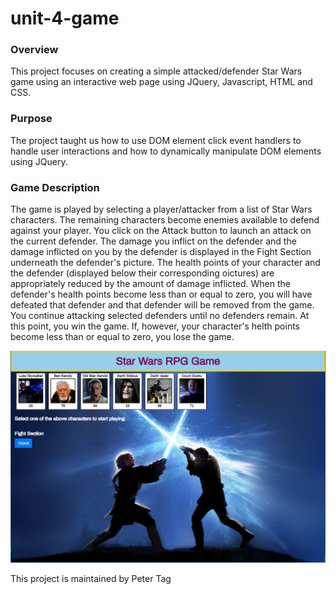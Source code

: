 # unit-4-game
### Overview
This project focuses on creating a simple attacked/defender Star Wars game using an interactive web page using JQuery, Javascript, HTML and CSS.

### Purpose
The project taught us how to use DOM element click event handlers to handle user interactions and how to dynamically manipulate DOM elements using JQuery.

### Game Description
The game is played by selecting a player/attacker from a list of Star Wars characters. The remaining characters become enemies available to defend against your player. You click on the Attack button to launch an attack on the current defender. The damage you inflict on the defender and the damage inflicted on you by the defender is displayed in the Fight Section underneath the defender's picture. The health points of your character and the defender (displayed below their corresponding oictures) are appropriately reduced by the amount of damage inflicted. When the defender's health points become less than or equal to zero, you will have defeated that defender and that defender will be removed from the game. You continue attacking selected defenders until no defenders remain. At this point, you win the game. If, however, your character's helth points become less than or equal to zero, you lose the game.

![Star Wars Game Screenshot](assets/images/StartWarsGameScreenShot.JPG)

This project is maintained by Peter Tag
